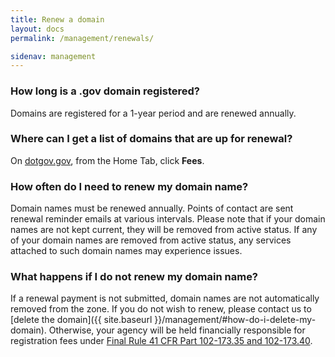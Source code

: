 ```yaml
---
title: Renew a domain
layout: docs
permalink: /management/renewals/

sidenav: management
---
```


### How long is a .gov domain registered?

Domains are registered for a 1-year period and are renewed annually.

### Where can I get a list of domains that are up for renewal?

On [dotgov.gov](https://www.dotgov.gov), from the Home Tab, click **Fees**.

### How often do I need to renew my domain name?

Domain names must be renewed annually. Points of contact are sent renewal reminder emails at various intervals. Please note that if your domain names are not kept current, they will be removed from active status. If any of your domain names are removed from active status, any services attached to such domain names may experience issues.

### What happens if I do not renew my domain name?

If a renewal payment is not submitted, domain names are not automatically removed from the zone. If you do not wish to renew, please contact us to [delete the domain]({{ site.baseurl }}/management/#how-do-i-delete-my-domain). Otherwise, your agency will be held financially responsible for registration fees under [Final Rule 41 CFR Part 102-173.35 and 102-173.40](https://www.gpo.gov/fdsys/pkg/FR-2003-03-28/html/03-7413.htm).
